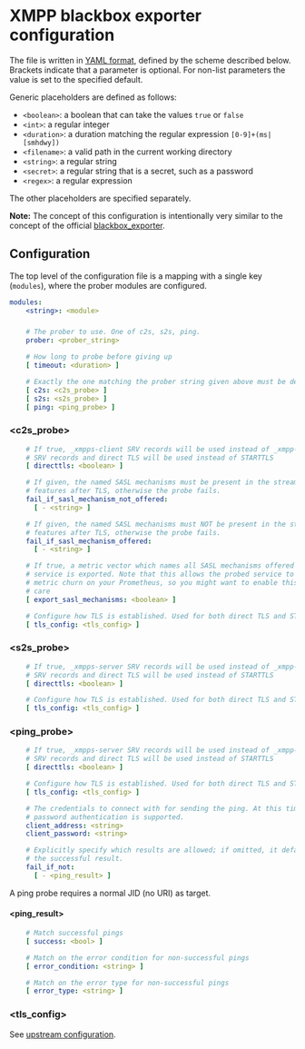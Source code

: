 # XMPP blackbox exporter configuration

The file is written in [YAML format](http://en.wikipedia.org/wiki/YAML),
defined by the scheme described below. Brackets indicate that a parameter is
optional. For non-list parameters the value is set to the specified default.

Generic placeholders are defined as follows:

* `<boolean>`: a boolean that can take the values `true` or `false`
* `<int>`: a regular integer
* `<duration>`: a duration matching the regular expression `[0-9]+(ms|[smhdwy])`
* `<filename>`: a valid path in the current working directory
* `<string>`: a regular string
* `<secret>`: a regular string that is a secret, such as a password
* `<regex>`: a regular expression

The other placeholders are specified separately.

**Note:** The concept of this configuration is intentionally very similar to
the concept of the official [blackbox_exporter](https://github.com/prometheus/blackbox_exporter).

## Configuration

The top level of the configuration file is a mapping with a single key
(`modules`), where the prober modules are configured.

```yml
modules:
    <string>: <module>
```

### <module>

```yml
    # The prober to use. One of c2s, s2s, ping.
    prober: <prober_string>

    # How long to probe before giving up
    [ timeout: <duration> ]

    # Exactly the one matching the prober string given above must be defined
    [ c2s: <c2s_probe> ]
    [ s2s: <s2s_probe> ]
    [ ping: <ping_probe> ]
```

### <c2s_probe>

```yml
    # If true, _xmpps-client SRV records will be used instead of _xmpp-client
    # SRV records and direct TLS will be used instead of STARTTLS
    [ directtls: <boolean> ]

    # If given, the named SASL mechanisms must be present in the stream
    # features after TLS, otherwise the probe fails.
    fail_if_sasl_mechanism_not_offered:
      [ - <string> ]

    # If given, the named SASL mechanisms must NOT be present in the stream
    # features after TLS, otherwise the probe fails.
    fail_if_sasl_mechanism_offered:
      [ - <string> ]

    # If true, a metric vector which names all SASL mechanisms offered by the
    # service is exported. Note that this allows the probed service to cause
    # metric churn on your Prometheus, so you might want to enable this with
    # care
    [ export_sasl_mechanisms: <boolean> ]

    # Configure how TLS is established. Used for both direct TLS and STARTTLS.
    [ tls_config: <tls_config> ]

```

### <s2s_probe>

```yml
    # If true, _xmpps-server SRV records will be used instead of _xmpp-server
    # SRV records and direct TLS will be used instead of STARTTLS
    [ directtls: <boolean> ]

    # Configure how TLS is established. Used for both direct TLS and STARTTLS.
    [ tls_config: <tls_config> ]

```

### <ping_probe>

```yml
    # If true, _xmpps-server SRV records will be used instead of _xmpp-server
    # SRV records and direct TLS will be used instead of STARTTLS
    [ directtls: <boolean> ]

    # Configure how TLS is established. Used for both direct TLS and STARTTLS.
    [ tls_config: <tls_config> ]

    # The credentials to connect with for sending the ping. At this time, only
    # password authentication is supported.
    client_address: <string>
    client_password: <string>

    # Explicitly specify which results are allowed; if omitted, it defaults to
    # the successful result.
    fail_if_not:
      [ - <ping_result> ]

```

A ping probe requires a normal JID (no URI) as target.

#### <ping_result>

```yml
    # Match successful pings
    [ success: <bool> ]

    # Match on the error condition for non-successful pings
    [ error_condition: <string> ]

    # Match on the error type for non-successful pings
    [ error_type: <string> ]
```

### <tls_config>

See [upstream configuration](https://github.com/prometheus/blackbox_exporter/blob/master/CONFIGURATION.md#tls_config).
